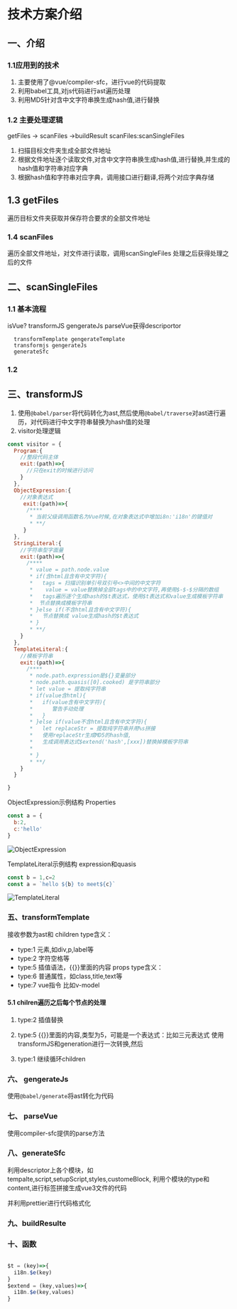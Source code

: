 # 技术方案介绍
## 一、介绍
### 1.1应用到的技术 
1. 主要使用了@vue/compiler-sfc，进行vue的代码提取
2. 利用babel工具,对js代码进行ast遍历处理
3. 利用MD5针对含中文字符串换生成hash值,进行替换
### 1.2 主要处理逻辑
getFiles       -> scanFiles              ->buildResult
             scanFiles:scanSingleFiles
1. 扫描目标文件夹生成全部文件地址
2. 根据文件地址逐个读取文件,对含中文字符串换生成hash值,进行替换,并生成的hash值和字符串对应字典
3. 根据hash值和字符串对应字典，调用接口进行翻译,将两个对应字典存储

## 1.3 getFiles       
遍历目标文件夹获取并保存符合要求的全部文件地址
### 1.4 scanFiles
遍历全部文件地址，对文件进行读取，调用scanSingleFiles 处理之后获得处理之后的文件

## 二、scanSingleFiles          
### 1.1 基本流程
 isVue?
   transformJS gengerateJs 
 parseVue获得descriportor     
    
      transformTemplate gengerateTemplate
      transformjs gengerateJs
      generateSfc


### 1.2 

## 三、transformJS
1. 使用`@babel/parser`将代码转化为ast,然后使用`@babel/traverse`对ast进行遍历，对代码进行中文字符串替换为hash值的处理
2. visitor处理逻辑
````javascript
const visitor = {
  Program:{
    //整段代码主体
    exit:(path)=>{
      //只在exit的时候进行访问
    }
  },
  ObjectExpression:{
    //对象表达式
     exit:(path)=>{
      /****
       * 当前父级调用函数名为Vue时候,在对象表达式中增加i8n:'i18n'的键值对
       * **/
     }
  },
  StringLiteral:{
    //字符串型字面量
    exit:(path)=>{
      /****
       * value = path.node.value
       * if(含html且含有中文字符){
       *   tags = 扫描识别单引号双引号<>中间的中文字符
       *    value = value替换掉全部tags中的中文字符,再使用$-$-$分隔的数组
       *   tags遍历逐个生成hash的$t表达式，使用$t表达式和value生成模板字符串 
       *  节点替换成模板字符串
       * }else if(不含html且含有中文字符){
       *   节点替换成 value生成hash的$t表达式
       * }
       * **/
    }
  },
  TemplateLiteral:{
    //模板字符串
    exit:(path)=>{
      /****
       * node.path.expression是${}变量部分
       * node.path.quasis([0].cooked) 是字符串部分
       * let value = 提取纯字符串 
       * if(value含html){
       *   if(value含有中文字符){
       *      警告手动处理
       *   }
       * }else if(value不含html且含有中文字符){
       *   let replaceStr = 提取纯字符串并用%s拼接
       *   使用replaceStr生成MD5的hash值,
       *   生成调用表达式$extend('hash',[xxx])替换掉模板字符串
       *   
       * }
       * **/
    }
  }

}
````
ObjectExpression示例结构
Properties
```javascript
const a = {
  b:2,
  c:'hello'
}
```
![ObjectExpression](./img/objectExpressionPropertiesjpg.jpg)


TemplateLiteral示例结构
expression和quasis
```javascript
const b = 1,c=2
const a = `hello ${b} to meet${c}`

```
![TemplateLiteral](./img/TemplateLiteral.jpg)




### 五、transformTemplate
接收参数为ast和
children type含义：
* type:1 元素,如div,p,label等
* type:2 字符空格等
* type:5 插值语法，{{}}里面的内容
props type含义：
* type:6 普通属性，如class,title,text等
* type:7 vue指令  比如v-model




#### 5.1 chilren遍历之后每个节点的处理
1. type:2
   插值替换

2. type:5
    {{}}里面的内容,类型为5，可能是一个表达式：比如三元表达式
    使用transformJS和generation进行一次转换,然后
3. type:1
    继续循环children


### 六、 gengerateJs
使用`@babel/generate`将ast转化为代码
### 七、 parseVue 
使用compiler-sfc提供的parse方法

### 八、generateSfc
利用descriptor上各个模块，如tempalte,script,setupScript,styles,customeBlock,
利用个模块的type和content,进行标签拼接生成vue3文件的代码

并利用prettier进行代码格式化

### 九、buildResulte
             
    
### 十、函数

````javascript
  
$t = (key)=>{
  i18n.$e(key)
} 
$extend = (key,values)=>{
  i18n.$e(key,values)
}  
````
         